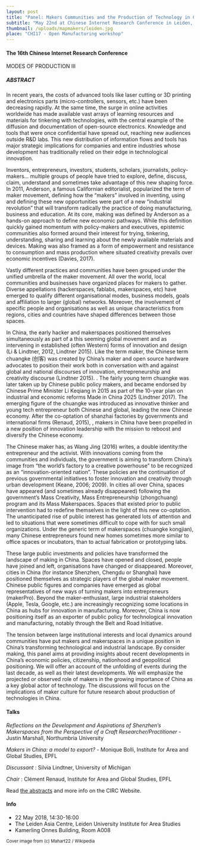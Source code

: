 ```yaml
---
layout: post
title: "Panel: Makers Communities and the Production of Technology in China"
subtitle: "May 22nd at Chinese Internet Research Conference in Leiden, NL."
thumbnail: /uploads/mapmakers/leiden.jpg
place: "CHI17 - Open Manufacturing workshop"
---
```


#### The 16th Chinese Internet Research Conference

MODES OF PRODUCTION III



##### ABSTRACT

In recent years, the costs of advanced tools like laser cutting or 3D printing and electronics parts (micro-controllers, sensors, etc.) have been decreasing rapidly. At the same time, the surge in online activities worldwide has made available vast arrays of learning resources and materials for tinkering with technologies, with the central example of the diffusion and documentation of open-source electronics. Knowledge and tools that were once confidential have spread out, reaching new audiences outside R&D labs. This new distribution of information flows and tools has major strategic implications for companies and entire industries whose development has traditionally relied on their edge in technological innovation.

Inventors, entrepreneurs, investors, students, scholars, journalists, policy-makers… multiple groups of people have tried to explore, define, discuss, claim, understand and sometimes take advantage of this new shaping force. In 2011, Anderson, a famous Californian editorialist, popularized the term of maker movement, defining how the “makers” involved in inventing, using and defining these new opportunities were part of a new “industrial revolution” that will transform radically the practice of doing manufacturing, business and education. At its core, making was defined by Anderson as a hands-on approach to define new economic pathways. While this definition quickly gained momentum with policy-makers and executives, epistemic communities also formed around their interest for trying, tinkering, understanding, sharing and learning about the newly available materials and devices. Making was also framed as a form of empowerment and resistance to consumption and mass production where situated creativity prevails over economic incentives (Davies, 2017).

Vastly different practices and communities have been grouped under the unified umbrella of the maker movement. All over the world, local communities and businesses have organized places for makers to gather. Diverse appellations (hackerspaces, fablabs, makerspaces, etc) have emerged to qualify different organisational modes, business models, goals and affiliation to larger (global) networks. Moreover, the involvement of specific people and organisations as well as unique characteristics from regions, cities and countries have shaped differences between those spaces.

In China, the early hacker and makerspaces positioned themselves simultaneously as part of a this seeming global movement and as intervening in established (often Western) forms of innovation and design (Li & Lindtner, 2012, Lindtner 2015). Like the term maker, the Chinese term chuangke (创客) was created by China’s maker and open source hardware advocates to position their work both in conversation with and against global and national discourses of innovation, entrepreneurship and creativity discourse (Lindtner 2015). .  The fairly young term chuangke was later taken up by Chinese public policy makers, and became endorsed by Chinese Prime Minister Li Keqiang in 2015 as part of the 10-year plan on industrial and economic reforms Made in China 2025 (Lindtner 2017). The emerging figure of the chuangke was introduced as innovative thinker and young tech entrepreneur both Chinese and global, leading the new Chinese economy. After the co-optation of shanzhai  factories by governments and international firms (Renaud, 2015), , makers in China have been propelled in a new position of innovation leadership with the mission to reboost and diversify the Chinese economy.

The Chinese maker has, as Wang Jing (2016) writes, a double identity:the entrepreneur and the activist. With innovations coming from the communities and individuals, the government is aiming to transform China’s image from “the world’s factory to a creative powerhouse” to be recognized as an “innovation-oriented nation”. These policies are the continuation of previous governmental initiatives to foster innovation and creativity through urban development (Keane, 2006; 2009). In cities all over China, spaces have appeared (and sometimes already disappeared) following the government’s Mass Creativity, Mass Entrepreneurship (zhongchuang) program and its Mass Makerspaces. Spaces that existed prior to public intervention had to redefine themselves in the light of this new co-optation. The unanticipated rise of public interest has generated lots of attention and led to situations that were sometimes difficult to cope with for such small organizations. Under the generic term of makerspaces (chuangke kongjian), many Chinese entrepreneurs found new homes sometimes more similar to office spaces or incubators, than to actual fabrication or prototyping labs.

These large public investments and policies have transformed the landscape of making in China. Spaces have opened and closed, people have joined and left, organisations have changed or disappeared. Moreover, cities in China (for instance Shenzhen, Chengdu or Shanghai) have positioned themselves as strategic players of the global maker movement. Chinese public figures and companies have emerged as global representatives of new ways of turning makers into entrepreneurs (makerPro). Beyond the maker-enthusiast, large industrial stakeholders (Apple, Tesla, Google, etc.) are increasingly recognizing some locations in China as hubs for innovation in manufacturing. Moreover, China is now positioning itself as an exporter of public policy for technological innovation and manufacturing, notably through the Belt and Road Initiative.

The tension between large institutional interests and local dynamics around communities have put makers and makerspaces in a unique position in China’s transforming technological and industrial landscape. By consider making, this panel aims at providing insights about recent developments in China’s economic policies, citizenship, nationhood and geopolitical positioning. We will offer an account of the unfolding of events during the last decade, as well as their latest developments. We will emphasize the projected or observed role of makers in the growing importance of China as a key global actor of technology. The discussions will focus on the implications of maker culture for future research about production of technologies in China.


#### Talks

*Reflections on the Development and Aspirations of Shenzhen’s Makerspaces from the Perspective of a Craft Researcher/Practitioner* -  Justin Marshall, Northumbria University

*Makers in China: a model to export?* - Monique Bolli, Institute for Area and Global Studies, EPFL

*Discussant* : Silvia Lindtner, University of Michigan

*Chair* : Clément Renaud, Institute for Area and Global Studies, EPFL

Read [the abstracts](http://www.politicseastasia.com/timetable/event/makers-communities-production-technology-china/) and more info on the CIRC Website.

#### Info

* 22 May 2018, 14:30-16:00
* The Leiden Asia Centre, Leiden University Institute for Area Studies
* Kamerling Onnes Building, Room A008

<small>Cover image from (c) Mahart22 / Wikipedia</small>
